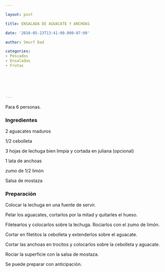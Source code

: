 ```yaml
---

layout: post

title: ENSALADA DE AGUACATE Y ANCHOAS

date: '2010-05-23T13:41:00.000-07:00'

author: Smurf Dad

categories:
- Pescados
- Ensaladas
- Frutas






---
```


Para 6 personas.

<h3>Ingredientes</h3>

2 aguacates maduros

1/2 cebolleta

3 hojas de lechuga bien limpia y cortada en juliana (opcional)

1 lata de anchoas

zumo de 1/2 limón

Salsa de mostaza

<h3>Preparación</h3>

Colocar la lechuga en una fuente de servir.

Pelar los aguacates, cortarlos por la mitad y quitarles el hueso.

Filetearlos y colocarlos sobre la lechuga. Rociarlos con el zumo de limón.

Cortar en filetitos la cebolleta y extenderlos sobre el aguacate.

Cortar las anchoas en trocitos y colocarlos sobre la cebolleta y aguacate.

Rociar la superficie con la salsa de mostaza.

Se puede preparar con anticipación.

